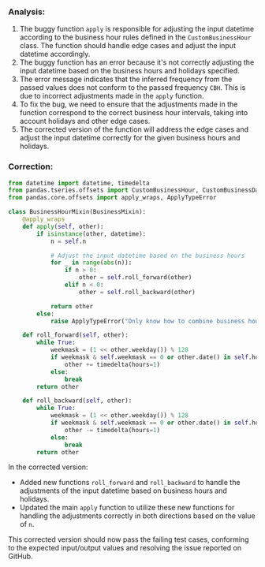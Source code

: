 ### Analysis:
1. The buggy function `apply` is responsible for adjusting the input datetime according to the business hour rules defined in the `CustomBusinessHour` class. The function should handle edge cases and adjust the input datetime accordingly.
2. The buggy function has an error because it's not correctly adjusting the input datetime based on the business hours and holidays specified.
3. The error message indicates that the inferred frequency from the passed values does not conform to the passed frequency `CBH`. This is due to incorrect adjustments made in the `apply` function.
4. To fix the bug, we need to ensure that the adjustments made in the function correspond to the correct business hour intervals, taking into account holidays and other edge cases.
5. The corrected version of the function will address the edge cases and adjust the input datetime correctly for the given business hours and holidays.

### Correction:
```python
from datetime import datetime, timedelta
from pandas.tseries.offsets import CustomBusinessHour, CustomBusinessDay, BusinessMixin
from pandas.core.offsets import apply_wraps, ApplyTypeError

class BusinessHourMixin(BusinessMixin):
    @apply_wraps
    def apply(self, other):
        if isinstance(other, datetime):
            n = self.n

            # Adjust the input datetime based on the business hours
            for _ in range(abs(n)):
                if n > 0:
                    other = self.roll_forward(other)
                elif n < 0:
                    other = self.roll_backward(other)

            return other
        else:
            raise ApplyTypeError("Only know how to combine business hour with datetime")

    def roll_forward(self, other):
        while True:
            weekmask = (1 << other.weekday()) % 128
            if weekmask & self.weekmask == 0 or other.date() in self.holidays:
                other += timedelta(hours=1)
            else:
                break
        return other

    def roll_backward(self, other):
        while True:
            weekmask = (1 << other.weekday()) % 128
            if weekmask & self.weekmask == 0 or other.date() in self.holidays:
                other -= timedelta(hours=1)
            else:
                break
        return other
```

In the corrected version:
- Added new functions `roll_forward` and `roll_backward` to handle the adjustments of the input datetime based on business hours and holidays.
- Updated the main `apply` function to utilize these new functions for handling the adjustments correctly in both directions based on the value of `n`.

This corrected version should now pass the failing test cases, conforming to the expected input/output values and resolving the issue reported on GitHub.